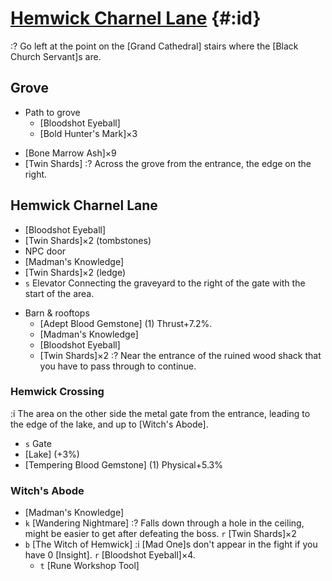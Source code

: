 # [Hemwick Charnel Lane](@) {#:id}
:? Go left at the point on the [Grand Cathedral] stairs where the [Black Church Servant]s are.

## Grove
* Path to grove
  - [Bloodshot Eyeball]
  - [Bold Hunter's Mark]×3
- [Bone Marrow Ash]×9
- [Twin Shards]
  :? Across the grove from the entrance, the edge on the right.

## Hemwick Charnel Lane
- [Bloodshot Eyeball]
- [Twin Shards]×2 (tombstones)
- NPC door
- [Madman's Knowledge]
- [Twin Shards]×2 (ledge)
- `s` Elevator
  Connecting the graveyard to the right of the gate with the start of the area.
  
* Barn & rooftops
  - [Adept Blood Gemstone] (1)
    Thrust+7.2%.
  - [Madman's Knowledge]
  - [Bloodshot Eyeball]
  - [Twin Shards]×2
    :? Near the entrance of the ruined wood shack that you have to pass through to continue.

### Hemwick Crossing
:i The area on the other side the metal gate from the entrance, leading to the edge of the lake, and up to [Witch's Abode].
- `s` Gate
- [Lake] (+3%)
- [Tempering Blood Gemstone] (1)
  Physical+5.3%
  
### Witch's Abode
- [Madman's Knowledge]
- `k` [Wandering Nightmare]
  :? Falls down through a hole in the ceiling, might be easier to get after defeating the boss.
  `r` [Twin Shards]×2
- `b` [The Witch of Hemwick]
  :i [Mad One]s don't appear in the fight if you have 0 [Insight].
  `r` [Bloodshot Eyeball]×4.
  - `t` [Rune Workshop Tool]
  
